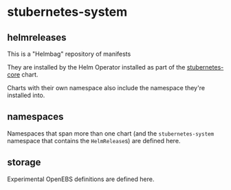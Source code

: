# stubernetes-system

## helmreleases

This is a "Helmbag" repository of manifests

They are installed by the Helm Operator installed as part of the [stubernetes-core](https://github.com/stuartpb/stubernetes-core) chart.

Charts with their own namespace also include the namespace they're installed into.

## namespaces

Namespaces that span more than one chart (and the `stubernetes-system` namespace that contains the `HelmRelease`s) are defined here.

## storage

Experimental OpenEBS definitions are defined here.
